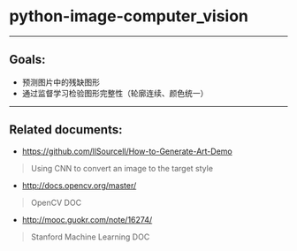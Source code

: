 # python-image-computer_vision
***
## Goals:
* 预测图片中的残缺图形
* 通过监督学习检验图形完整性（轮廓连续、颜色统一）
***
## Related documents:
* https://github.com/llSourcell/How-to-Generate-Art-Demo
> Using CNN to convert an image to the target style
* http://docs.opencv.org/master/
> OpenCV DOC
* http://mooc.guokr.com/note/16274/
> Stanford Machine Learning DOC

